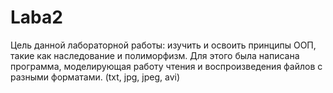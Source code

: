 # Laba2
Цель данной лабораторной работы: изучить и освоить принципы  ООП, такие как наследование и полиморфизм. 
Для этого была написана программа, моделирующая работу чтения и воспроизведения файлов с разными форматами.
(txt, jpg, jpeg, avi)
